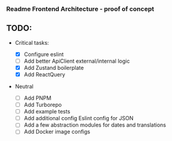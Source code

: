 ### Readme Frontend Architecture - proof of concept

## TODO:

- Critical tasks:

  - [x] Configure eslint
  - [ ] Add better ApiClient external/internal logic
  - [x] Add Zustand boilerplate
  - [x] Add ReactQuery

- Neutral
  - [ ] Add PNPM
  - [ ] Add Turborepo
  - [ ] Add example tests
  - [ ] Add additional config Eslint config for JSON
  - [ ] Add a few abstraction modules for dates and translations
  - [ ] Add Docker image configs
